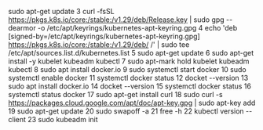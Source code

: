 sudo apt-get update
    3  curl -fsSL https://pkgs.k8s.io/core:/stable:/v1.29/deb/Release.key | sudo gpg --dearmor -o /etc/apt/keyrings/kubernetes-apt-keyring.gpg
    4  echo 'deb [signed-by=/etc/apt/keyrings/kubernetes-apt-keyring.gpg] https://pkgs.k8s.io/core:/stable:/v1.29/deb/ /' | sudo tee /etc/apt/sources.list.d/kubernetes.list
    5  sudo apt-get update
    6  sudo apt-get install -y kubelet kubeadm kubectl
    7  sudo apt-mark hold kubelet kubeadm kubectl
    8  sudo apt install docker.io
    9  sudo systemctl start docker
   10  sudo systemctl enable docker
   11  systemctl docker status
   12  docket --version
   13  sudo apt install docker.io
   14  docket --version
   15  systemctl docker status
   16  systemctl status docker
   17  sudo apt-get install curl
   18  sudo curl -s https://packages.cloud.google.com/apt/doc/apt-key.gpg | sudo apt-key add
   19  sudo apt-get update
   20  sudo swapoff -a
   21  free -h
   22  kubectl version --client
   23  sudo kubeadm init
